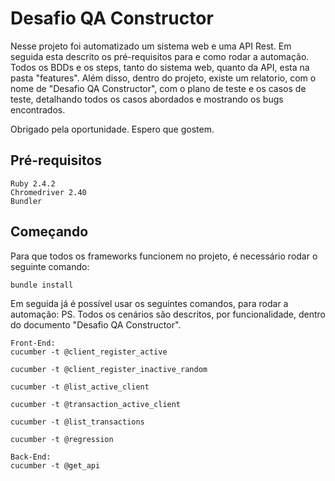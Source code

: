 # Desafio QA Constructor

Nesse projeto foi automatizado um sistema web e uma API Rest.
Em seguida esta descrito os pré-requisitos para e como rodar a automação.
Todos os BDDs e os steps, tanto do sistema web, quanto da API, esta na pasta "features".
Além disso, dentro do projeto, existe um relatorio, com o nome de "Desafio QA Constructor", com o plano de teste e os casos de teste, detalhando todos os casos abordados e mostrando os bugs encontrados.

Obrigado pela oportunidade.
Espero que gostem.

## Pré-requisitos

```
Ruby 2.4.2
Chromedriver 2.40
Bundler
```

## Começando

Para que todos os frameworks funcionem no projeto, é necessário rodar o seguinte comando:

```
bundle install
```
Em seguida já é possível usar os seguintes comandos, para rodar a automação:
PS. Todos os cenários são descritos, por funcionalidade, dentro do documento "Desafio QA Constructor".

```
Front-End:
cucumber -t @client_register_active

cucumber -t @client_register_inactive_random

cucumber -t @list_active_client

cucumber -t @transaction_active_client

cucumber -t @list_transactions

cucumber -t @regression

Back-End:
cucumber -t @get_api
```
